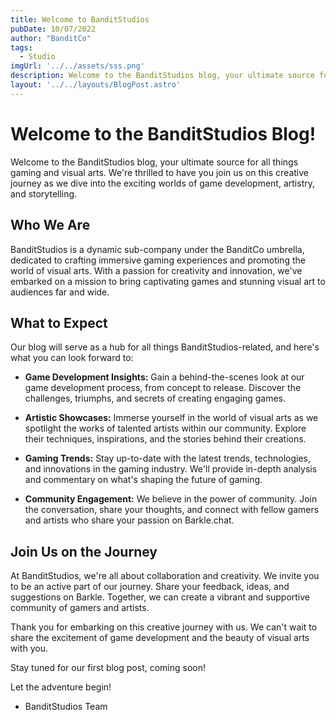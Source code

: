 ```yaml
---
title: Welcome to BanditStudios
pubDate: 10/07/2022
author: "BanditCo"
tags:
  - Studio
imgUrl: '../../assets/sss.png'
description: Welcome to the BanditStudios blog, your ultimate source for all things gaming and visual arts. We're thrilled to have you join us on this creative journey as we dive into the exciting worlds of game development, artistry, and storytelling.
layout: '../../layouts/BlogPost.astro'
---
```


# Welcome to the BanditStudios Blog!

Welcome to the BanditStudios blog, your ultimate source for all things gaming and visual arts. We're thrilled to have you join us on this creative journey as we dive into the exciting worlds of game development, artistry, and storytelling.

## Who We Are

BanditStudios is a dynamic sub-company under the BanditCo umbrella, dedicated to crafting immersive gaming experiences and promoting the world of visual arts. With a passion for creativity and innovation, we've embarked on a mission to bring captivating games and stunning visual art to audiences far and wide.

## What to Expect

Our blog will serve as a hub for all things BanditStudios-related, and here's what you can look forward to:

- **Game Development Insights:** Gain a behind-the-scenes look at our game development process, from concept to release. Discover the challenges, triumphs, and secrets of creating engaging games.

- **Artistic Showcases:** Immerse yourself in the world of visual arts as we spotlight the works of talented artists within our community. Explore their techniques, inspirations, and the stories behind their creations.

- **Gaming Trends:** Stay up-to-date with the latest trends, technologies, and innovations in the gaming industry. We'll provide in-depth analysis and commentary on what's shaping the future of gaming.

- **Community Engagement:** We believe in the power of community. Join the conversation, share your thoughts, and connect with fellow gamers and artists who share your passion on Barkle.chat.

## Join Us on the Journey

At BanditStudios, we're all about collaboration and creativity. We invite you to be an active part of our journey. Share your feedback, ideas, and suggestions on Barkle. Together, we can create a vibrant and supportive community of gamers and artists.

Thank you for embarking on this creative journey with us. We can't wait to share the excitement of game development and the beauty of visual arts with you.

Stay tuned for our first blog post, coming soon!

Let the adventure begin!
- BanditStudios Team
